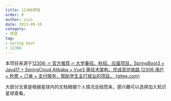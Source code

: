 ```yaml
---
title: 12306项目
order: 0
author: zzys
date: 2023-09-16
category:
- 项目
tag:
- spring boot
- 12306
---
```


本项目来源于[12306: 🔥 官方推荐 🔥 大学春招、秋招、应届项目，SpringBoot3 + Java17 + SpringCloud Alibaba + Vue3 等技术架构，完成高仿铁路 12306 用户 + 抢票 + 订单 + 支付服务，帮助学生主打就业的项目。 (gitee.com)](https://gitee.com/nageoffer/12306)

大部分文章是根据星球内的文档根据个人情况总结而来，感兴趣可以选择加入知识星球查看。